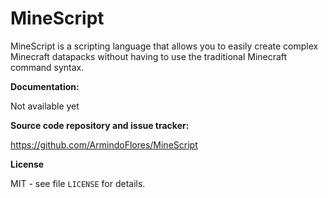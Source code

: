 # MineScript

MineScript is a scripting language that allows you to easily create complex Minecraft datapacks without having to use the traditional Minecraft command syntax.


__Documentation:__

   Not available yet
   
__Source code repository and issue tracker:__

   <https://github.com/ArmindoFlores/MineScript>

__License__

   MIT - see file `LICENSE` for details.
   
